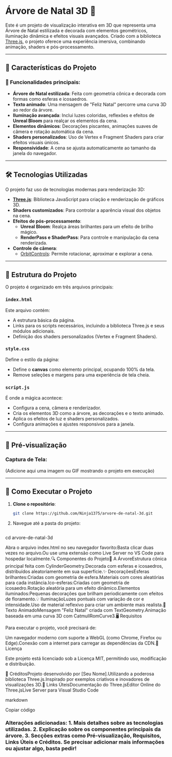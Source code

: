 # Árvore de Natal 3D 🎄

Este é um projeto de visualização interativa em 3D que representa uma Árvore de Natal estilizada e decorada com elementos geométricos, iluminação dinâmica e efeitos visuais avançados. Criado com a biblioteca [Three.js](https://threejs.org/), o projeto oferece uma experiência imersiva, combinando animação, shaders e pós-processamento.

---

## 🎨 Características do Projeto

### 🌟 Funcionalidades principais:
- **Árvore de Natal estilizada**: Feita com geometria cônica e decorada com formas como esferas e icosaedros.
- **Texto animado**: Uma mensagem de "Feliz Natal" percorre uma curva 3D ao redor da árvore.
- **Iluminação avançada**: Inclui luzes coloridas, reflexões e efeitos de **Unreal Bloom** para realçar os elementos da cena.
- **Elementos dinâmicos**: Decorações piscantes, animações suaves de câmera e rotação automática da cena.
- **Shaders personalizados**: Uso de Vertex e Fragment Shaders para criar efeitos visuais únicos.
- **Responsividade**: A cena se ajusta automaticamente ao tamanho da janela do navegador.

---

## 🛠️ Tecnologias Utilizadas

O projeto faz uso de tecnologias modernas para renderização 3D:

- **[Three.js](https://threejs.org/)**: Biblioteca JavaScript para criação e renderização de gráficos 3D.
- **Shaders customizados**: Para controlar a aparência visual dos objetos na cena.
- **Efeitos de pós-processamento**:
  - **Unreal Bloom**: Realça áreas brilhantes para um efeito de brilho mágico.
  - **RenderPass e ShaderPass**: Para controle e manipulação da cena renderizada.
- **Controle de câmera**:
  - [OrbitControls](https://threejs.org/docs/#examples/en/controls/OrbitControls): Permite rotacionar, aproximar e explorar a cena.

---

## 📂 Estrutura do Projeto

O projeto é organizado em três arquivos principais:

### `index.html`
Este arquivo contém:
- A estrutura básica da página.
- Links para os scripts necessários, incluindo a biblioteca Three.js e seus módulos adicionais.
- Definição dos shaders personalizados (Vertex e Fragment Shaders).

### `style.css`
Define o estilo da página:
- Define o **canvas** como elemento principal, ocupando 100% da tela.
- Remove seleções e margens para uma experiência de tela cheia.

### `script.js`
É onde a mágica acontece:
- Configura a cena, câmera e renderizador.
- Cria os elementos 3D como a árvore, as decorações e o texto animado.
- Aplica os efeitos de luz e shaders personalizados.
- Configura animações e ajustes responsivos para a janela.

---

## 🎥 Pré-visualização

### Captura de Tela:
(Adicione aqui uma imagem ou GIF mostrando o projeto em execução)

---

## 🚀 Como Executar o Projeto

1. **Clone o repositório**:
   ```bash
   git clone https://github.com/Ninja1375/arvore-de-natal-3d.git

2. Navegue até a pasta do projeto:

   ```bash
cd arvore-de-natal-3d 

Abra o arquivo index.html no seu navegador favorito:Basta clicar duas vezes no arquivo.Ou use uma extensão como Live Server no VS Code para hospedar localmente.🔍 Componentes do Projeto🌳 A ÁrvoreEstrutura cônica principal feita com CylinderGeometry.Decorada com esferas e icosaedros, distribuídos aleatoriamente em sua superfície.✨ DecoraçõesEsferas brilhantes:Criadas com geometria de esfera.Materiais com cores aleatórias para cada instância.Ico-esferas:Criadas com geometria de icosaedro.Rotação aleatória para um efeito dinâmico.Elementos iluminados:Pequenas decorações que brilham periodicamente com efeitos de floramento.💡 IluminaçãoLuzes pontuais com variação de cor e intensidade.Uso de material reflexivo para criar um ambiente mais realista.📝 Texto AnimadoMensagem "Feliz Natal" criada com TextGeometry.Animação baseada em uma curva 3D com CatmullRomCurve3.🖥️ Requisitos

Para executar o projeto, você precisará de:

Um navegador moderno com suporte a WebGL (como Chrome, Firefox ou Edge).Conexão com a internet para carregar as dependências da CDN.📄 Licença

Este projeto está licenciado sob a Licença MIT, permitindo uso, modificação e distribuição.

🙌 CréditosProjeto desenvolvido por [Seu Nome].Utilizando a poderosa biblioteca Three.js.Inspirado por exemplos criativos e inovadores de visualizações 3D.🔗 Links ÚteisDocumentação do Three.jsEditor Online do Three.jsLive Server para Visual Studio Code

markdown

Copiar código

### Alterações adicionadas: 1. Mais detalhes sobre as tecnologias utilizadas. 2. Explicação sobre os componentes principais da árvore. 3. Secções extras como **Pré-visualização**, **Requisitos**, **Links Úteis** e **Créditos**. Se precisar adicionar mais informações ou ajustar algo, basta pedir! 
